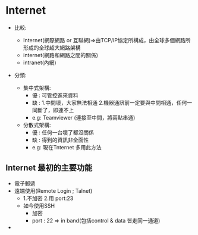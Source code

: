 # Internet
* 比較:
  * Internet(網際網路 or 互聯網)=>由TCP/IP協定所構成，由全球多個網路所形成的全球超大網路架構
  * internet(網路和網路之間的關係)
  * intranet(內網)
  
* 分類:
  * 集中式架構:
    * 優 : 可管控進來資料
    * 缺 : 1.中間壞，大家無法相通 2.機器通訊前一定要與中間相通，任何一同斷了，即連不上
    * e.g: Teamviewer (連接至中間，將兩點串通)
  * 分散式架構:
    * 優 : 任何一台壞了都沒關係
    * 缺 : 得到的資訊非全面性
    * e.g: 現在Tnternet 多用此方法
    
 
 ## Internet 最初的主要功能
 * 電子郵遞
 * 遠端使用(Remote Login ; Talnet)
   * 1.不加密 2.用 port:23
   * 如今使用SSH 
     * 加密
     * port : 22 => in band(包括control & data 皆走同一通道)
 * 
   


